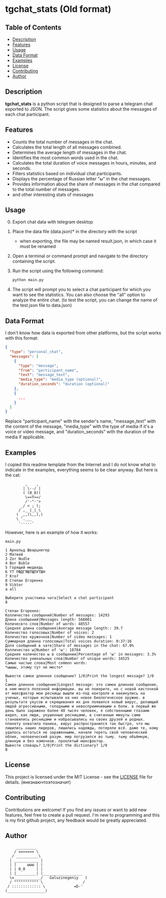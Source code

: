 # tgchat_stats (Old format)

## Table of Contents

- [Description](#description)
- [Features](#features)
- [Usage](#usage)
- [Data Format](#data-format)
- [Examples](#examples)
- [License](#license)
- [Contributing](#contributing)
- [Author](#author)

## Description

**tgchat_stats** is a python script that is designed to parse a telegram chat exported to JSON. The script gives some statistics about the messages of each chat participant.

## Features

- Counts the total number of messages in the chat.
- Calculates the total length of all messages combined.
- Determines the average length of messages in the chat.
- Identifies the most common words used in the chat.
- Calculates the total duration of voice messages in hours, minutes, and seconds.
- Filters statistics based on individual chat participants.
- Displays the percentage of Russian letter "ы" in the chat messages.
- Provides information about the share of messages in the chat compared to the total number of messages.
- and other interesting stats of messages

## Usage

0. Export chat data with telegram desktop
1. Place the data file (data.json)* in the directory with the script
	* when exporting, the file may be named result.json, in which case it must be renamed
2. Open a terminal or command prompt and navigate to the directory containing the script.
3. Run the script using the following command:

   ```bash
   python main.py
   ```

4. The script will prompt you to select a chat participant for which you want to see the statistics. You can also choose the "all" option to analyze the entire chat.
(to test the script, you can change the name of the test.json file to data.json)


## Data Format
I don't know how data is exported from other platforms, but the script works with this format:

```json
{
  "type": "personal_chat",
  "messages": [
    {
      "type": "message",
      "from": "participant_name",
      "text": "message_text",
      "media_type": "media_type (optional)",
      "duration_seconds": "duration (optional)"
    },
    {
      ...
    }
  ]
}
```

Replace "participant_name" with the sender's name, "message_text" with the content of the message, "media_type" with the type of media if it's a voice or video message, and "duration_seconds" with the duration of the media if applicable.

## Examples

I copied this readme template from the Internet and I do not know what to indicate in the examples, everything seems to be clear anyway. But here is the cat:
```
         ,    ,	 
        | \--/ |
        ( (0_0)(
         \==Y==/
         /'-"-'>
       _/ < ; (;
      / ,_ |_|_\
     ( _,,)\,,),)
     \ '.___ 
      '-----'
```
However, here is an example of how it works:
```
main.py
 
1 Арнольд Шварцнегер
2 Матвей
3 Zor Nudle
4 Bor Buble
5 Горящий медведь
6 YT ПФДГЯШТЩПУТШН
7 Кто?
8 Степан Егоренко
9 Viktor
а all

Выберите участника чата|Select a chat participant
8

Степан Егоренко:
Колличество сообщений|Number of messages: 14293
Длина сообщений|Messages length: 568001
Количесвто слов|Number of words: 48557
Средняя длина сообщения|Average message length:: 39.7
Количество голосовых|Number of voices: 2
Количество кружочков|Number of video messages: 1
Суммарная длинна голосовых|Total voices duration: 0:37:16
Доля сообщений в чате|Share of messages in the chat: 67.0%
Колличество ы|Number of 'ы': 18784
Среднее количество ы в сообщении|Percentage of 'ы' in messages: 3.3%
Количество уникальных слов|Number of unique words: 34525
Самые частые слова|Most common words: 
*ыыыы, этому тут не место*

Вывести самое длинное сообщение? 1/0|Print the longest message? 1/0
1
Самое длинное сообщение|Longest message: это самое длинное сообщение, в нем много полезной информации. вы не поверите, но с новой кисточкой от максфактор мои ресницы вышли из-под контроля и накинулись на ученых, которые испытывали на них новое биологическое оружие. в результате укусов и скрещивания их днк появился новый вирус, делающий людей агрессивными, голодными и невосприимчивыми к боли. в первый же день было заражено более 40 тысяч человек, я собственными глазами видел, как люди, укушенные ресницами, в считанные минуты сами становились ресницами и набрасывались на своих друзей и родных. планету охватила паника, вирус распространился так быстро, что мы лишились наших лидеров, лишились надежды, потеряли всё. даже те, кому удалось остаться не зараженными, начали терять свой человеческий облик, человеческий разум. мир погрузился во тьму. тьму объёмную, длинную и без комочков. проклятый максфактор.
Вывести словарь? 1/0|Print the dictionary? 1/0
0
```


## License

This project is licensed under the MIT License - see the [LICENSE](LICENSE) file for details.
(янезнаючтоэтозначит)

## Contributing

Contributions are welcome! If you find any issues or want to add new features, feel free to create a pull request. I'm new to programming and this is my first github project, any feedback would be greatly appreciated.



## Author
```
     _________  
    / ======= \  
   / __________\    
  | ___________ |  
  | |     ыыы | |  
  | | 0_0     | |  
  | |_________| |__________________  
  \=____________/   Galuzinogeniy   )  
  / """"""""""" \                  /  
 / ::::::::::::: \             =D-'  
(_________________)  
